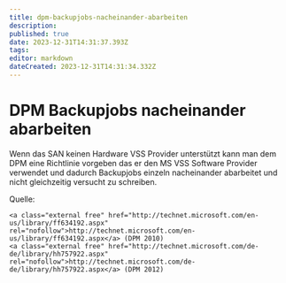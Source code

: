 ```yaml
---
title: dpm-backupjobs-nacheinander-abarbeiten
description: 
published: true
date: 2023-12-31T14:31:37.393Z
tags: 
editor: markdown
dateCreated: 2023-12-31T14:31:34.332Z
---
```


# DPM Backupjobs nacheinander abarbeiten

Wenn das SAN keinen Hardware VSS Provider unterstützt kann man dem DPM eine Richtlinie vorgeben das er den MS VSS Software Provider verwendet und dadurch Backupjobs einzeln nacheinander abarbeitet und nicht gleichzeitig versucht zu schreiben.  
  
Quelle:

```
<a class="external free" href="http://technet.microsoft.com/en-us/library/ff634192.aspx" rel="nofollow">http://technet.microsoft.com/en-us/library/ff634192.aspx</a> (DPM 2010)
<a class="external free" href="http://technet.microsoft.com/de-de/library/hh757922.aspx" rel="nofollow">http://technet.microsoft.com/de-de/library/hh757922.aspx</a> (DPM 2012)
```